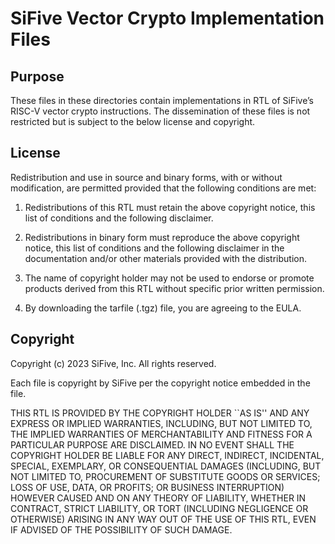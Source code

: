 # SiFive Vector Crypto Implementation Files

## Purpose
These files in these directories contain implementations in RTL of SiFive’s RISC-V vector crypto instructions.  The dissemination of these files is not restricted but is subject to the below license and copyright.

## License
Redistribution and use in source and binary forms, with or without modification, are permitted provided that the following conditions are met:

1. Redistributions of this RTL must retain the above copyright notice, this list of conditions and the following disclaimer.

2. Redistributions in binary form must reproduce the above copyright notice, this list of conditions and the following disclaimer in the documentation and/or other materials provided with the distribution.

3. The name of copyright holder may not be used to endorse or promote products derived from this RTL without specific prior written permission.

4. By downloading the tarfile (.tgz) file, you are agreeing to the EULA.

## Copyright
Copyright (c) 2023 SiFive, Inc.  All rights reserved.

Each file is copyright by SiFive per the copyright notice embedded in the file.

THIS RTL IS PROVIDED BY THE COPYRIGHT HOLDER ``AS IS'' AND ANY EXPRESS OR IMPLIED WARRANTIES, INCLUDING, BUT NOT LIMITED TO, THE IMPLIED WARRANTIES OF MERCHANTABILITY AND FITNESS FOR A PARTICULAR PURPOSE ARE DISCLAIMED.  IN NO EVENT SHALL THE COPYRIGHT HOLDER BE LIABLE FOR ANY DIRECT, INDIRECT, INCIDENTAL, SPECIAL, EXEMPLARY, OR CONSEQUENTIAL DAMAGES (INCLUDING, BUT NOT LIMITED TO, PROCUREMENT OF SUBSTITUTE GOODS OR SERVICES; LOSS OF USE, DATA, OR PROFITS; OR BUSINESS INTERRUPTION) HOWEVER CAUSED AND ON ANY THEORY OF LIABILITY, WHETHER IN CONTRACT, STRICT LIABILITY, OR TORT (INCLUDING NEGLIGENCE OR OTHERWISE) ARISING IN ANY WAY OUT OF THE USE OF THIS RTL, EVEN IF ADVISED OF THE POSSIBILITY OF SUCH DAMAGE.

